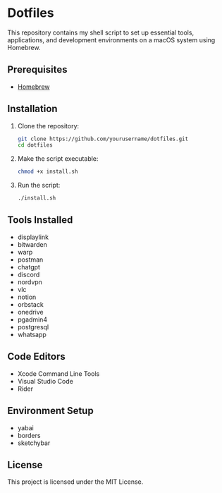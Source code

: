 # Dotfiles

This repository contains my shell script to set up essential tools, applications, and development environments on a macOS system using Homebrew.

## Prerequisites

- [Homebrew](https://brew.sh/)

## Installation

1. Clone the repository:

    ```sh
    git clone https://github.com/yourusername/dotfiles.git
    cd dotfiles
    ```

2. Make the script executable:

    ```sh
    chmod +x install.sh
    ```

3. Run the script:

    ```sh
    ./install.sh
    ```

## Tools Installed

- displaylink
- bitwarden
- warp
- postman
- chatgpt
- discord
- nordvpn
- vlc
- notion
- orbstack
- onedrive
- pgadmin4
- postgresql
- whatsapp

## Code Editors

- Xcode Command Line Tools
- Visual Studio Code
- Rider

## Environment Setup

- yabai
- borders
- sketchybar


## License

This project is licensed under the MIT License.
